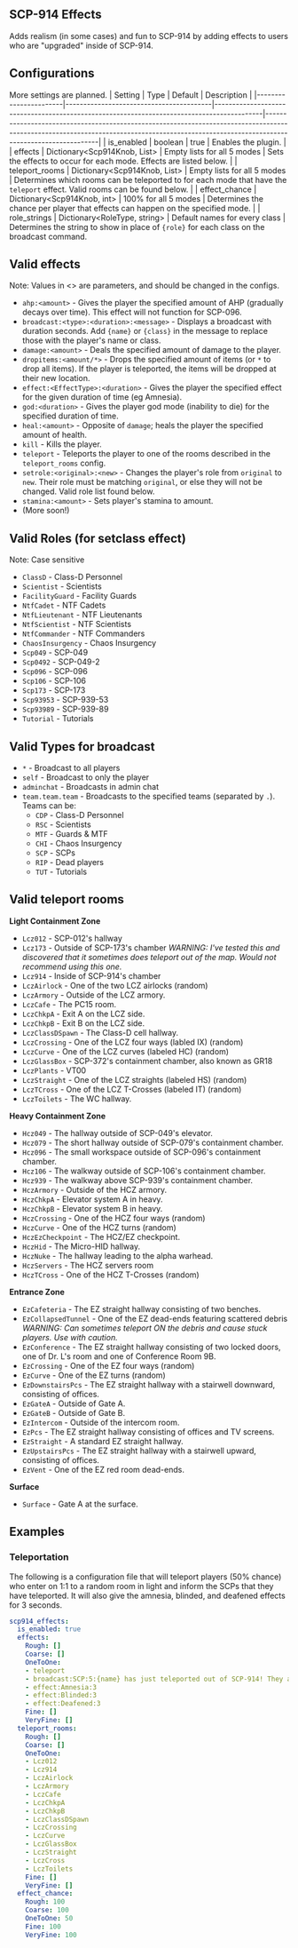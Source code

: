 ## SCP-914 Effects
Adds realism (in some cases) and fun to SCP-914 by adding effects to users who are "upgraded" inside of SCP-914.

## Configurations
More settings are planned.
| Setting               | Type                                    | Default                                                                                   | Description                                                                                                                                                                               |
|-----------------------|-----------------------------------------|-------------------------------------------------------------------------------------------|-------------------------------------------------------------------------------------------------------------------------------------------------------------------------------------------|
| is_enabled            | boolean                                 | true                                                                                      | Enables the plugin.                                                                                                                                                                       |
| effects               | Dictionary<Scp914Knob, List<string>>    | Empty lists for all 5 modes                                                               | Sets the effects to occur for each mode. Effects are listed below.                                                                                                                        |
| teleport_rooms        | Dictionary<Scp914Knob, List<RoomType>>  | Empty lists for all 5 modes                                                               | Determines which rooms can be teleported to for each mode that have the `teleport` effect. Valid rooms can be found below.                                                                |
| effect_chance         | Dictionary<Scp914Knob, int>             | 100% for all 5 modes                                                                      | Determines the chance per player that effects can happen on the specified mode.                                                                                                           |
| role_strings          | Dictionary<RoleType, string>            | Default names for every class                                                             | Determines the string to show in place of `{role}` for each class on the broadcast command.


## Valid effects
Note: Values in <> are parameters, and should be changed in the configs.
- `ahp:<amount>` - Gives the player the specified amount of AHP (gradually decays over time). This effect will not function for SCP-096.
- `broadcast:<type>:<duration>:<message>` - Displays a broadcast with duration seconds. Add `{name}` or `{class}` in the message to replace those with the player's name or class.
- `damage:<amount>` - Deals the specified amount of damage to the player.
- `dropitems:<amount/*>` - Drops the specified amount of items (or `*` to drop all items). If the player is teleported, the items will be dropped at their new location.
- `effect:<EffectType>:<duration>` - Gives the player the specified effect for the given duration of time (eg Amnesia).
- `god:<duration>` - Gives the player god mode (inability to die) for the specified duration of time.
- `heal:<amount>` - Opposite of `damage`; heals the player the specified amount of health.
- `kill` - Kills the player.
- `teleport` - Teleports the player to one of the rooms described in the `teleport_rooms` config.
- `setrole:<original>:<new>` - Changes the player's role from `original` to `new`. Their role must be matching `original`, or else they will not be changed. Valid role list found below.
- `stamina:<amount>` - Sets player's stamina to amount.
- (More soon!)

## Valid Roles (for setclass effect)
Note: Case sensitive
- `ClassD` - Class-D Personnel
- `Scientist` - Scientists
- `FacilityGuard` - Facility Guards
- `NtfCadet` - NTF Cadets
- `NtfLieutenant` - NTF Lieutenants
- `NtfScientist` - NTF Scientists
- `NtfCommander` - NTF Commanders
- `ChaosInsurgency` - Chaos Insurgency
- `Scp049` - SCP-049
- `Scp0492` - SCP-049-2
- `Scp096` - SCP-096
- `Scp106` - SCP-106
- `Scp173` - SCP-173
- `Scp93953` - SCP-939-53
- `Scp93989` - SCP-939-89
- `Tutorial` - Tutorials

## Valid Types for broadcast
* `*` - Broadcast to all players
* `self` - Broadcast to only the player
* `adminchat` - Broadcasts in admin chat
* `team.team.team` - Broadcasts to the specified teams (separated by `.`). Teams can be:
  - `CDP` - Class-D Personnel
  - `RSC` - Scientists
  - `MTF` - Guards & MTF
  - `CHI` - Chaos Insurgency
  - `SCP` - SCPs
  - `RIP` - Dead players
  - `TUT` - Tutorials

## Valid teleport rooms
**Light Containment Zone**  
- `Lcz012` - SCP-012's hallway
- `Lcz173` - Outside of SCP-173's chamber *WARNING: I've tested this and discovered that it sometimes does teleport out of the map. Would not recommend using this one.*
- `Lcz914` - Inside of SCP-914's chamber
- `LczAirlock` - One of the two LCZ airlocks (random)
- `LczArmory` - Outside of the LCZ armory.
- `LczCafe` - The PC15 room.
- `LczChkpA` - Exit A on the LCZ side.
- `LczChkpB` - Exit B on the LCZ side.
- `LczClassDSpawn` - The Class-D cell hallway.
- `LczCrossing` - One of the LCZ four ways (labled IX) (random)
- `LczCurve` - One of the LCZ curves (labeled HC) (random)
- `LczGlassBox` - SCP-372's containment chamber, also known as GR18
- `LczPlants` - VT00
- `LczStraight` - One of the LCZ straights (labeled HS) (random)
- `LczTCross` - One of the LCZ T-Crosses (labeled IT) (random)
- `LczToilets` - The WC hallway.  

**Heavy Containment Zone**  
- `Hcz049` - The hallway outside of SCP-049's elevator.
- `Hcz079` - The short hallway outside of SCP-079's containment chamber.
- `Hcz096` - The small workspace outside of SCP-096's containment chamber.
- `Hcz106` - The walkway outside of SCP-106's containment chamber.
- `Hcz939` - The walkway above SCP-939's containment chamber.
- `HczArmory` - Outside of the HCZ armory.
- `HczChkpA` - Elevator system A in heavy.
- `HczChkpB` - Elevator system B in heavy.
- `HczCrossing` - One of the HCZ four ways (random)
- `HczCurve` - One of the HCZ turns (random)
- `HczEzCheckpoint` - The HCZ/EZ checkpoint.
- `HczHid` - The Micro-HID hallway.
- `HczNuke` - The hallway leading to the alpha warhead.
- `HczServers` - The HCZ servers room
- `HczTCross` - One of the HCZ T-Crosses (random)

**Entrance Zone**  
- `EzCafeteria` - The EZ straight hallway consisting of two benches.
- `EzCollapsedTunnel` - One of the EZ dead-ends featuring scattered debris *WARNING: Can sometimes teleport ON the debris and cause stuck players. Use with caution.*
- `EzConference` - The EZ straight hallway consisting of two locked doors, one of Dr. L's room and one of Conference Room 9B.
- `EzCrossing` - One of the EZ four ways (random)
- `EzCurve` - One of the EZ turns (random)
- `EzDownstairsPcs` - The EZ straight hallway with a stairwell downward, consisting of offices.
- `EzGateA` - Outside of Gate A.
- `EzGateB` - Outside of Gate B.
- `EzIntercom` - Outside of the intercom room.
- `EzPcs` - The EZ straight hallway consisting of offices and TV screens.
- `EzStraight` - A standard EZ straight hallway.
- `EzUpstairsPcs` - The EZ straight hallway with a stairwell upward, consisting of offices.
- `EzVent` - One of the EZ red room dead-ends.  

**Surface**  
- `Surface` - Gate A at the surface.

## Examples
### Teleportation
The following is a configuration file that will teleport players (50% chance) who enter on 1:1 to a random room in light and inform the SCPs that they have teleported. It will also give the amnesia, blinded, and deafened effects for 3 seconds.
```yml
scp914_effects:
  is_enabled: true
  effects:
    Rough: []
    Coarse: []
    OneToOne:
    - teleport
    - broadcast:SCP:5:{name} has just teleported out of SCP-914! They are a {role}.
    - effect:Amnesia:3
    - effect:Blinded:3
    - effect:Deafened:3
    Fine: []
    VeryFine: []
  teleport_rooms:
    Rough: []
    Coarse: []
    OneToOne:
    - Lcz012
    - Lcz914
    - LczAirlock
    - LczArmory
    - LczCafe
    - LczChkpA
    - LczChkpB
    - LczClassDSpawn
    - LczCrossing
    - LczCurve
    - LczGlassBox
    - LczStraight
    - LczCross
    - LczToilets
    Fine: []
    VeryFine: []
  effect_chance:
    Rough: 100
    Coarse: 100
    OneToOne: 50
    Fine: 100
    VeryFine: 100
```